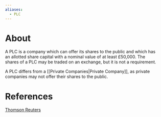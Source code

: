 ```yaml
---
aliases:
  - PLC
---
```


# About
A PLC is a company which can offer its shares to the public and which has an allotted share capital with a nominal value of at least £50,000. The shares of a PLC may be traded on an exchange, but it is not a requirement.

A PLC differs from a [[Private Companies|Private Company]], as private companies may not offer their shares to the public.

# References
[Thomson Reuters](https://uk.practicallaw.thomsonreuters.com/4-107-7082?transitionType=Default&contextData=(sc.Default)&firstPage=true)